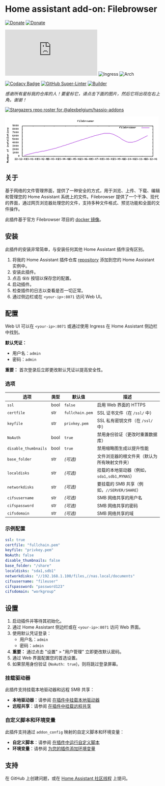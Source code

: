 # Home assistant add-on: Filebrowser

[![Donate][donation-badge]](https://www.buymeacoffee.com/alexbelgium)
[![Donate][paypal-badge]](https://www.paypal.com/donate/?hosted_button_id=DZFULJZTP3UQA)

![Version](https://img.shields.io/badge/dynamic/json?label=版本&query=%24.version&url=https%3A%2F%2Fraw.githubusercontent.com%2Falexbelgium%2Fhassio-addons%2Fmaster%2Ffilebrowser%2Fconfig.json)
![Ingress](https://img.shields.io/badge/dynamic/json?label=Ingress&query=%24.ingress&url=https%3A%2F%2Fraw.githubusercontent.com%2Falexbelgium%2Fhassio-addons%2Fmaster%2Ffilebrowser%2Fconfig.json)
![Arch](https://img.shields.io/badge/dynamic/json?color=success&label=Arch&query=%24.arch&url=https%3A%2F%2Fraw.githubusercontent.com%2Falexbelgium%2Fhassio-addons%2Fmaster%2Ffilebrowser%2Fconfig.json)

[![Codacy Badge](https://app.codacy.com/project/badge/Grade/9c6cf10bdbba45ecb202d7f579b5be0e)](https://www.codacy.com/gh/alexbelgium/hassio-addons/dashboard?utm_source=github.com&utm_medium=referral&utm_content=alexbelgium/hassio-addons&utm_campaign=Badge_Grade)
[![GitHub Super-Linter](https://img.shields.io/github/actions/workflow/status/alexbelgium/hassio-addons/weekly-supelinter.yaml?label=Lint%20code%20base)](https://github.com/alexbelgium/hassio-addons/actions/workflows/weekly-supelinter.yaml)
[![Builder](https://img.shields.io/github/actions/workflow/status/alexbelgium/hassio-addons/onpush_builder.yaml?label=Builder)](https://github.com/alexbelgium/hassio-addons/actions/workflows/onpush_builder.yaml)

[donation-badge]: https://img.shields.io/badge/Buy%20me%20a%20coffee%20(no%20paypal)-%23d32f2f?logo=buy-me-a-coffee&style=flat&logoColor=white
[paypal-badge]: https://img.shields.io/badge/Buy%20me%20a%20coffee%20with%20Paypal-0070BA?logo=paypal&style=flat&logoColor=white

_感谢所有星标我的仓库的人！要星标它，请点击下面的图片，然后它将出现在右上角。谢谢！_

[![Stargazers repo roster for @alexbelgium/hassio-addons](https://raw.githubusercontent.com/alexbelgium/hassio-addons/master/.github/stars2.svg)](https://github.com/alexbelgium/hassio-addons/stargazers)

![downloads evolution](https://raw.githubusercontent.com/alexbelgium/hassio-addons/master/filebrowser/stats.png)

## 关于

基于网络的文件管理界面，提供了一种安全的方式，用于浏览、上传、下载、编辑和管理您的 Home Assistant 系统上的文件。Filebrowser 提供了一个干净、现代的界面，通过网页浏览器处理您的文件，支持多种文件格式、预览功能和全面的文件操作。

此插件基于官方 Filebrowser 项目的 [docker 镜像](https://hub.docker.com/r/filebrowser/filebrowser)。

## 安装

此插件的安装非常简单，与安装任何其他 Home Assistant 插件没有区别。

1. 将我的 Home Assistant 插件仓库 [repository] 添加到您的 Home Assistant 实例中。
1. 安装此插件。
1. 点击 `保存` 按钮以保存您的配置。
1. 启动插件。
1. 检查插件的日志以查看是否一切正常。
1. 通过侧边栏或在 `<your-ip>:8071` 访问 Web UI。

## 配置

Web UI 可以在 `<your-ip>:8071` 或通过使用 Ingress 在 Home Assistant 侧边栏中找到。

**默认凭证：**
- 用户名：`admin`
- 密码：`admin`

**重要：** 首次登录后立即更改默认凭证以提高安全性。

### 选项

| 选项 | 类型 | 默认值 | 描述 |
|------|------|--------|-------|
| `ssl` | bool | `false` | 启用 Web 界面的 HTTPS |
| `certfile` | str | `fullchain.pem` | SSL 证书文件（在 `/ssl/` 中） |
| `keyfile` | str | `privkey.pem` | SSL 私有密钥文件（在 `/ssl/` 中） |
| `NoAuth` | bool | `true` | 禁用身份验证（更改时重置数据库） |
| `disable_thumbnails` | bool | `true` | 禁用缩略图生成以提升性能 |
| `base_folder` | str | _(可选)_ | 文件浏览器的根文件夹（默认为所有映射文件夹） |
| `localdisks` | str | _(可选)_ | 挂载的本地驱动器（例如，`sda1,sdb1,MYNAS`） |
| `networkdisks` | str | _(可选)_ | 要挂载的 SMB 共享（例如，`//SERVER/SHARE`） |
| `cifsusername` | str | _(可选)_ | SMB 网络共享的用户名 |
| `cifspassword` | str | _(可选)_ | SMB 网络共享的密码 |
| `cifsdomain` | str | _(可选)_ | SMB 网络共享的域 |

### 示例配置

```yaml
ssl: true
certfile: "fullchain.pem"
keyfile: "privkey.pem"
NoAuth: false
disable_thumbnails: false
base_folder: "/share"
localdisks: "sda1,sdb1"
networkdisks: "//192.168.1.100/files,//nas.local/documents"
cifsusername: "fileuser"
cifspassword: "password123"
cifsdomain: "workgroup"
```

## 设置

1. 启动插件并等待其初始化。
1. 通过 Home Assistant 侧边栏或在 `<your-ip>:8071` 访问 Web 界面。
1. 使用默认凭证登录：
   - 用户名：`admin`
   - 密码：`admin`
1. **重要：** 通过点击 "设置" > "用户管理" 立即更改默认密码。
1. 通过 Web 界面配置您的首选设置。
1. 如果禁用身份验证 (`NoAuth: true`)，则将跳过登录屏幕。

### 挂载驱动器

此插件支持挂载本地驱动器和远程 SMB 共享：

- **本地驱动器**：请参阅 [在插件中挂载本地驱动器](https://github.com/alexbelgium/hassio-addons/wiki/Mounting-Local-Drives-in-Addons)
- **远程共享**：请参阅 [在插件中挂载远程共享](https://github.com/alexbelgium/hassio-addons/wiki/Mounting-remote-shares-in-Addons)

### 自定义脚本和环境变量

此插件支持通过 `addon_config` 映射的自定义脚本和环境变量：

- **自定义脚本**：请参阅 [在插件中运行自定义脚本](https://github.com/alexbelgium/hassio-addons/wiki/Running-custom-scripts-in-Addons)
- **环境变量**：请参阅 [为您的插件添加环境变量](https://github.com/alexbelgium/hassio-addons/wiki/Add-Environment-variables-to-your-Addon)

## 支持

在 GitHub 上创建问题，或在 [Home Assistant 社区线程](https://community.home-assistant.io/t/home-assistant-addon-filebrowser/282108/3) 上提问。

[repository]: https://github.com/alexbelgium/hassio-addons
[aarch64-shield]: https://img.shields.io/badge/aarch64-yes-green.svg
[amd64-shield]: https://img.shields.io/badge/amd64-yes-green.svg
[armv7-shield]: https://img.shields.io/badge/armv7-yes-green.svg